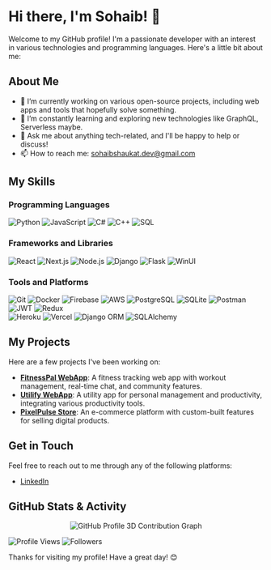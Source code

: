 # Hi there, I'm Sohaib! 👋

Welcome to my GitHub profile! I'm a passionate developer with an interest in various technologies and programming languages. Here's a little bit about me:

## About Me

- 🔭 I’m currently working on various open-source projects, including web apps and tools that hopefully solve something.
- 🌱 I’m constantly learning and exploring new technologies like GraphQL, Serverless maybe.
- 💬 Ask me about anything tech-related, and I'll be happy to help or discuss!
- 📫 How to reach me: [sohaibshaukat.dev@gmail.com](mailto:sohaibshaukat.dev@gmail.com)

## My Skills

### Programming Languages

<div>
  <img src="https://img.shields.io/badge/-Python-3776AB?style=flat&logo=python&logoColor=white" alt="Python" />
  <img src="https://img.shields.io/badge/-JavaScript-F7DF1E?style=flat&logo=javascript&logoColor=black" alt="JavaScript" />
  <img src="https://img.shields.io/badge/-C%23-239120?style=flat&logo=csharp&logoColor=white" alt="C#" />
  <img src="https://img.shields.io/badge/-C%2B%2B-00599C?style=flat&logo=cplusplus&logoColor=white" alt="C++" />
  <img src="https://img.shields.io/badge/-SQL-000000?style=flat&logo=sql&logoColor=white" alt="SQL" />
</div>

### Frameworks and Libraries

<div>
  <img src="https://img.shields.io/badge/-React-61DAFB?style=flat&logo=react&logoColor=black" alt="React" />
  <img src="https://img.shields.io/badge/-Next.js-000000?style=flat&logo=next.js&logoColor=white" alt="Next.js" />
  <img src="https://img.shields.io/badge/-Node.js-339933?style=flat&logo=node.js&logoColor=white" alt="Node.js" />
  <img src="https://img.shields.io/badge/-Django-092E20?style=flat&logo=django&logoColor=white" alt="Django" />
  <img src="https://img.shields.io/badge/-Flask-000000?style=flat&logo=flask&logoColor=white" alt="Flask" />
  <img src="https://img.shields.io/badge/-WinUI-5C2D91?style=flat&logo=windows&logoColor=white" alt="WinUI" />
</div>

### Tools and Platforms

<div>
  <img src="https://img.shields.io/badge/-Git-F05032?style=flat&logo=git&logoColor=white" alt="Git" />
  <img src="https://img.shields.io/badge/-Docker-2496ED?style=flat&logo=docker&logoColor=white" alt="Docker" />
  <img src="https://img.shields.io/badge/-Firebase-FFCA28?style=flat&logo=firebase&logoColor=black" alt="Firebase" />
  <img src="https://img.shields.io/badge/-AWS-232F3E?style=flat&logo=amazonaws&logoColor=white" alt="AWS" />
  <img src="https://img.shields.io/badge/-PostgreSQL-336791?style=flat&logo=postgresql&logoColor=white" alt="PostgreSQL" />
  <img src="https://img.shields.io/badge/-SQLite-003B57?style=flat&logo=sqlite&logoColor=white" alt="SQLite" />
  <img src="https://img.shields.io/badge/-Postman-FF6C37?style=flat&logo=postman&logoColor=white" alt="Postman" />
  <img src="https://img.shields.io/badge/-JWT-000000?style=flat&logo=json-web-tokens&logoColor=white" alt="JWT" />
  <img src="https://img.shields.io/badge/-Redux-764ABC?style=flat&logo=redux&logoColor=white" alt="Redux" />
</div>
<div>
  <img src="https://img.shields.io/badge/-Heroku-430098?style=flat&logo=heroku&logoColor=white" alt="Heroku" />
  <img src="https://img.shields.io/badge/-Vercel-000000?style=flat&logo=vercel&logoColor=white" alt="Vercel" />
  <img src="https://img.shields.io/badge/-Django_ORM-092E20?style=flat&logo=django&logoColor=white" alt="Django ORM" />
  <img src="https://img.shields.io/badge/-SQLAlchemy-7A0A0A?style=flat&logo=sqlalchemy&logoColor=white" alt="SQLAlchemy" />
</div>


## My Projects

Here are a few projects I've been working on:

- [**FitnessPal WebApp**](https://github.com/SSKnT/my-fitnesspal): A fitness tracking web app with workout management, real-time chat, and community features.
- [**Utilify WebApp**](https://github.com/SSKnT/utilify-webapp): A utility app for personal management and productivity, integrating various productivity tools.
- [**PixelPulse Store**](https://github.com/SSKnT/PixelPulse-Store): An e-commerce platform with custom-built features for selling digital products.

## Get in Touch

Feel free to reach out to me through any of the following platforms:

- [LinkedIn](https://www.linkedin.com/in/sohaib-shaukat-7s)

## GitHub Stats & Activity

<p align="center">
  <picture>
    <source media="(prefers-color-scheme: dark)" srcset="https://raw.githubusercontent.com/<your-username>/<your-username>/output-3d-contrib/night.svg" />
    <source media="(prefers-color-scheme: light)" srcset="https://raw.githubusercontent.com/<your-username>/<your-username>/output-3d-contrib/day.svg" />
    <img alt="GitHub Profile 3D Contribution Graph" src="https://raw.githubusercontent.com/<your-username>/<your-username>/output-3d-contrib/day.svg" />
  </picture>
</p>


![Profile Views](https://komarev.com/ghpvc/?username=SSKnT)
![Followers](https://img.shields.io/github/followers/SSKnT?label=Followers&style=social)


Thanks for visiting my profile! Have a great day! 😊
